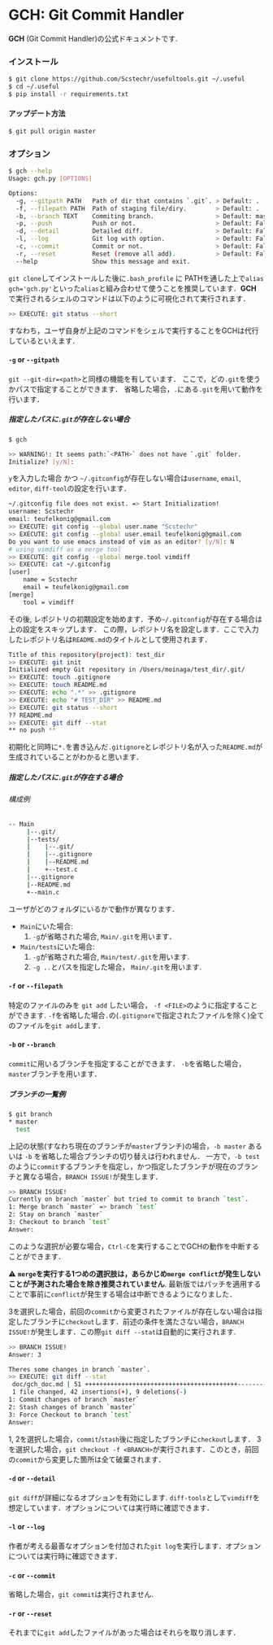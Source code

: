 # GCH: Git Commit Handler
__GCH__ (Git Commit Handler)の公式ドキュメントです.

### インストール
```bash
$ git clone https://github.com/Scstechr/usefultools.git ~/.useful
$ cd ~/.useful
$ pip install -r requirements.txt
```

#### アップデート方法
```bash
$ git pull origin master
```

### オプション
```bash
$ gch --help
Usage: gch.py [OPTIONS]

Options:
  -g, --gitpath PATH   Path of dir that contains `.git`. > Default: .
  -f, --filepath PATH  Path of staging file/diry.        > Default: .
  -b, --branch TEXT    Commiting branch.                 > Default: master
  -p, --push           Push or not.                      > Default: False
  -d, --detail         Detailed diff.                    > Default: False
  -l, --log            Git log with option.              > Default: False
  -c, --commit         Commit or not.                    > Default: False
  -r, --reset          Reset (remove all add).           > Default: False
  --help               Show this message and exit.
```



`git clone`してインストールした後に`.bash_profile` に PATHを通した上で`alias gch='gch.py'`といった`alias`と組み合わせて使うことを推奨しています．__GCH__ で実行されるシェルのコマンドは以下のように可視化されて実行されます．
```bash
>> EXECUTE: git status --short
```
すなわち，ユーザ自身が上記のコマンドをシェルで実行することをGCHは代行しているといえます．


#### `-g` or `--gitpath`

`git --git-dir=<path>`と同様の機能を有しています．
ここで，どの`.git`を使うかパスで指定することができます．
省略した場合，`.`にある`.git`を用いて動作を行います．

##### 指定したパスに`.git`が存在しない場合

```bash
$ gch

>> WARNING!: It seems path:`<PATH>` does not have `.git` folder.
Initialize? [y/N]:
```
`y`を入力した場合 かつ `~/.gitconfig`が存在しない場合は`username`, `email`, `editor`, `diff-tool`の設定を行います．

```bash
~/.gitconfig file does not exist. => Start Initialization!
username: Scstechr
email: teufelkonig@gmail.com
>> EXECUTE: git config --global user.name "Scstechr"
>> EXECUTE: git config --global user.email teufelkonig@gmail.com
Do you want to use emacs instead of vim as an editor? [y/N]: N
# using vimdiff as a merge tool
>> EXECUTE: git config --global merge.tool vimdiff
>> EXECUTE: cat ~/.gitconfig
[user]
	name = Scstechr
	email = teufelkonig@gmail.com
[merge]
	tool = vimdiff
```
その後, レポジトリの初期設定を始めます．予め`~/.gitconfig`が存在する場合は上の設定をスキップします．
この際，レポジトリ名を設定します．ここで入力したレポジトリ名は`README.md`のタイトルとして使用されます．
```bash
Title of this repository(project): test_dir
>> EXECUTE: git init
Initialized empty Git repository in /Users/moinaga/test_dir/.git/
>> EXECUTE: touch .gitignore
>> EXECUTE: touch README.md
>> EXECUTE: echo ".*" >> .gitignore
>> EXECUTE: echo "# TEST_DIR" >> README.md
>> EXECUTE: git status --short
?? README.md
>> EXECUTE: git diff --stat
** no push **
```
初期化と同時に`*.`を書き込んだ`.gitignore`とレポジトリ名が入った`README.md`が生成されていることがわかると思います．

##### 指定したパスに`.git`が存在する場合
###### 構成例
```bash
-- Main
     |--.git/
     |--tests/
     |    |--.git/  
     |    |--.gitignore  
     |    |--README.md  
     |    +--test.c
     |--.gitignore  
     |--README.md  
     +--main.c  
```

ユーザがどのフォルダにいるかで動作が異なります．
- `Main`にいた場合:
  1. `-g`が省略された場合, `Main/.git`を用います．
- `Main/tests`にいた場合:
  1. `-g`が省略された場合, `Main/test/.git`を用います.
  2. `-g ..`とパスを指定した場合， `Main/.git`を用います.

#### `-f` or `--filepath`

特定のファイルのみを `git add` したい場合， `-f <FILE>`のように指定することができます.
`-f`を省略した場合`.`の(`.gitignore`で指定されたファイルを除く)全てのファイルを`git add`します．

#### `-b` or `--branch`

`commit`に用いるブランチを指定することができます．
`-b`を省略した場合，`master`ブランチを用います．

##### ブランチの一覧例
```bash
$ git branch
* master
  test
```
上記の状態(すなわち現在のブランチが`master`ブランチ)の場合，`-b master` あるいは `-b` を省略した場合ブランチの切り替えは行われません．
一方で，`-b test`のように`commit`するブランチを指定し，かつ指定したブランチが現在のブランチと異なる場合，`BRANCH ISSUE!`が発生します．

```bash
>> BRANCH ISSUE!
Currently on branch `master` but tried to commit to branch `test`.
1: Merge branch `master` => branch `test`
2: Stay on branch `master`                   
3: Checkout to branch `test`  
Answer:
```
このような選択が必要な場合，`Ctrl-C`を実行することでGCHの動作を中断することができます．

:warning: __`merge`を実行する1つめの選択肢は，あらかじめ`merge conflict`が発生しないことが予測された場合を除き推奨されていません__.
最新版ではパッチを適用することで事前に`conflict`が発生する場合は中断できるようになりました．

3を選択した場合，前回の`commit`から変更されたファイルが存在しない場合は指定したブランチに`checkout`します．前述の条件を満たさない場合，`BRANCH ISSUE!`が発生します．この際`git diff --stat`は自動的に実行されます.

```bash
>> BRANCH ISSUE!
Answer: 3

Theres some changes in branch `master`.
>> EXECUTE: git diff --stat
 doc/gch_doc.md | 51 ++++++++++++++++++++++++++++++++++++++++++---------
 1 file changed, 42 insertions(+), 9 deletions(-)
1: Commit changes of branch `master`
2: Stash changes of branch `master`
3: Force Checkout to branch `test`
Answer:
```

1, 2を選択した場合，`commit`/`stash`後に指定したブランチに`checkout`します． 3を選択した場合，`git checkout -f <BRANCH>`が実行されます．このとき，前回の`commit`から変更した箇所は全て破棄されます．

#### `-d` or `--detail`

`git diff`が詳細になるオプションを有効にします. `diff-tools`として`vimdiff`を想定しています．オプションについては実行時に確認できます．

#### `-l` or `--log`

作者が考える最善なオプションを付加された`git log`を実行します．オプションについては実行時に確認できます．

#### `-c` or `--commit`

省略した場合，`git commit`は実行されません.

#### `-r` or `--reset`

それまでに`git add`したファイルがあった場合はそれらを取り消します．
